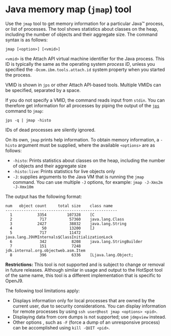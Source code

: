 ﻿<!--
* Copyright (c) 2017, 2020 IBM Corp. and others
*
* This program and the accompanying materials are made
* available under the terms of the Eclipse Public License 2.0
* which accompanies this distribution and is available at
* https://www.eclipse.org/legal/epl-2.0/ or the Apache
* License, Version 2.0 which accompanies this distribution and
* is available at https://www.apache.org/licenses/LICENSE-2.0.
*
* This Source Code may also be made available under the
* following Secondary Licenses when the conditions for such
* availability set forth in the Eclipse Public License, v. 2.0
* are satisfied: GNU General Public License, version 2 with
* the GNU Classpath Exception [1] and GNU General Public
* License, version 2 with the OpenJDK Assembly Exception [2].
*
* [1] https://www.gnu.org/software/classpath/license.html
* [2] http://openjdk.java.net/legal/assembly-exception.html
*
* SPDX-License-Identifier: EPL-2.0 OR Apache-2.0 OR GPL-2.0 WITH
* Classpath-exception-2.0 OR LicenseRef-GPL-2.0 WITH Assembly-exception
-->

# Java memory map (`jmap`) tool

Use the `jmap` tool to get memory information for a particular Java&trade; process, or list of processes. The tool shows statistics about classes on the heap, including the number of objects and their aggregate size. The command syntax is as follows:

    jmap [<option>] [<vmid>]

`<vmid>` is the Attach API virtual machine identifier for the Java process. This ID is typically the same as
the operating system *process ID*, unless you specified the `-Dcom.ibm.tools.attach.id` system property when you started the process.

VMID is shown in `jps` or other Attach API-based tools. Multiple VMIDs can be specified, separated by a space.

If you do not specify a VMID, the command reads input from `stdin`. You can therefore get information for all processes by piping the output of the [`jps`](tool_jps.md) command to `jmap`:

  `jps -q | jmap -histo`

IDs of dead processes are silently ignored.

On its own, `jmap` prints help information. To obtain memory information, a `-histo` argument must be supplied, where the available `<options>` are as follows:    


- `-histo`: Prints statistics about classes on the heap, including the number of objects and their aggregate size
- `-histo:live`: Prints statistics for live objects only
- `-J`: supplies arguments to the Java VM that is running the `jmap` command. You can use multiple `-J` options, for example: `jmap -J-Xms2m -J-Xmx10m`

The output has the following format:

```
num   object count     total size    class name
-------------------------------------------------
  1           3354         107328    [C
  2            717          57360    java.lang.Class
  3           2427          38832    java.lang.String
  4             50          13200    [J
  5            717          11472    java.lang.J9VMInternals$ClassInitializationLock
  6            342           8208    java.lang.StringBuilder
  7            151           7248    jdk.internal.org.objectweb.asm.Item
  8            396           6336    [Ljava.lang.Object;
```

<i class="fa fa-exclamation-triangle" aria-hidden="true"></i> **Restrictions:** This tool is not supported and is subject to change or removal in future releases. Although similar in usage and output to the HotSpot tool of the same name, this tool is a different implementation that is specific to OpenJ9.

The following tool limitations apply:

- Displays information only for local processes that are owned by the current user, due to security considerations. You can display information for remote processes by  using `ssh user@host jmap <options> <pid>`.
- Displaying data from core dumps is not supported; use `jdmpview` instead.
- Other options , such as `-F` (force a dump of an unresponsive process) can be accomplished using `kill -QUIT <pid>`.

<!-- ==== END OF TOPIC ==== tool_jmap.md ==== -->
